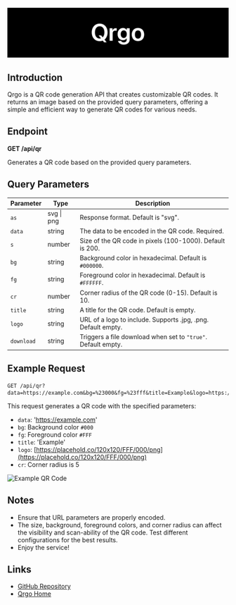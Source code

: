 ![Cover](./docs/cover.jpg)

## Introduction

Qrgo is a QR code generation API that creates customizable QR codes. It returns an image based on the provided query parameters, offering a simple and efficient way to generate QR codes for various needs.

## Endpoint

**GET /api/qr**

Generates a QR code based on the provided query parameters.

## Query Parameters

| Parameter  | Type       | Description                                                  |
|------------|------------|--------------------------------------------------------------|
| `as`       | svg \| png | Response format. Default is "svg".                           |
| `data`     | string     | The data to be encoded in the QR code. Required.             |
| `s`        | number     | Size of the QR code in pixels (100-1000). Default is 200.    |
| `bg`       | string     | Background color in hexadecimal. Default is `#000000`.       |
| `fg`       | string     | Foreground color in hexadecimal. Default is `#FFFFFF`.       |
| `cr`       | number     | Corner radius of the QR code (0-15). Default is 10.          |
| `title`    | string     | A title for the QR code. Default is empty.                   |
| `logo`     | string     | URL of a logo to include. Supports .jpg, .png. Default empty.|
| `download` | string     | Triggers a file download when set to `"true"`. Default empty.|

## Example Request

```
GET /api/qr?data=https://example.com&bg=%23000&fg=%23fff&title=Example&logo=https://placehold.co/120x120/FFF/000/png&cr=5
```

This request generates a QR code with the specified parameters:

- `data`: 'https://example.com'
- `bg`: Background color `#000`
- `fg`: Foreground color `#FFF`
- `title`: 'Example'
- `logo`: [https://placehold.co/120x120/FFF/000/png](https://placehold.co/120x120/FFF/000/png)
- `cr`: Corner radius is 5

![Example QR Code](https://qrgo.rakhi.mov/api/qr?data=https://example.com&s=100&bg=%23000&fg=%23fff&title=Example&logo=https://placehold.co/120x120/FFF/000/png&cr=5)

## Notes

- Ensure that URL parameters are properly encoded.
- The size, background, foreground colors, and corner radius can affect the visibility and scan-ability of the QR code. Test different configurations for the best results.
- Enjoy the service!

## Links

- [GitHub Repository](https://github.com/rakhimovkamran/qrgo)
- [Qrgo Home](https://qrgo.rakhi.mov)
